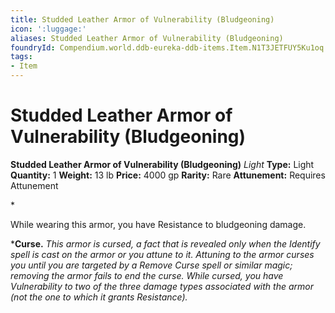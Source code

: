 ```yaml
---
title: Studded Leather Armor of Vulnerability (Bludgeoning)
icon: ':luggage:'
aliases: Studded Leather Armor of Vulnerability (Bludgeoning)
foundryId: Compendium.world.ddb-eureka-ddb-items.Item.N1T3JETFUY5Ku1oq
tags:
- Item
---
```


# Studded Leather Armor of Vulnerability (Bludgeoning)

**Studded Leather Armor of Vulnerability (Bludgeoning)**
_Light_
**Type:** Light
**Quantity:** 1
**Weight:** 13 lb
**Price:** 4000 gp
**Rarity:** Rare
**Attunement:** Requires Attunement

*<p>While wearing this armor, you have Resistance to bludgeoning damage.

***Curse.** *This armor is cursed, a fact that is revealed only when the Identify spell is cast on the armor or you attune to it. Attuning to the armor curses you until you are targeted by a Remove Curse spell or similar magic; removing the armor fails to end the curse. While cursed, you have Vulnerability to two of the three damage types associated with the armor (not the one to which it grants Resistance).</p>*